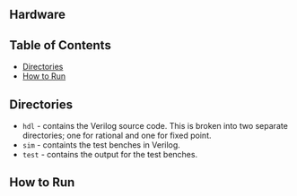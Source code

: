 ## Hardware

## Table of Contents
- [Directories](#directories)
- [How to Run](#how-to-run)

## Directories
- `hdl` - contains the Verilog source code.  This is broken into two separate directories; one for rational and one for fixed point.
- `sim` - containts the test benches in Verilog.
- `test` - contains the output for the test benches.

## How to Run
